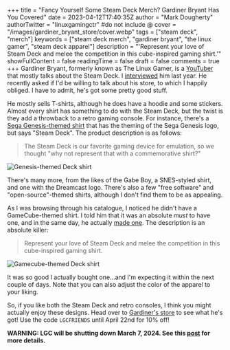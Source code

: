 +++
title = "Fancy Yourself Some Steam Deck Merch? Gardiner Bryant Has You Covered"
date = 2023-04-12T17:40:35Z
author = "Mark Dougherty"
authorTwitter = "linuxgamingctr" #do not include @
cover = "/images/gardiner_bryant_store/cover.webp"
tags = ["steam deck", "merch"]
keywords = ["steam deck merch", "gardiner bryant", "the linux gamer", "steam deck apparel"]
description = "'Represent your love of Steam Deck and melee the competition in this cube-inspired gaming shirt.'"
showFullContent = false
readingTime = false
draft = false
comments = true
+++
Gardiner Bryant, formerly known as The Linux Gamer, is a [YouTuber](https://youtube.com/c/gardiner_bryant) that mostly talks about the Steam Deck. I [interviewed](https://linuxgamingcentral.com/posts/interview-with-gardiner-bryant/) him last year. He recently asked if I'd be willing to talk about his store, to which I happily obliged. I have to admit, he's got some pretty good stuff.

He mostly sells T-shirts, although he does have a hoodie and some stickers. Almost every shirt has something to do with the Steam Deck, but the twist is they add a throwback to a retro gaming console. For instance, there's a [Sega Genesis-themed shirt](https://store.heavyelement.io/listing/it-s-the-genesis-of-something?product=46) that has the theming of the Sega Genesis logo, but says "Steam Deck". The product description is as follows:
> The Steam Deck is our favorite gaming device for emulation, so we thought "why not represent that with a commemorative shirt?"

![Genesis-themed Deck shirt](/images/gardiner_bryant_store/genesis_shirt.webp)

There's many more, from the likes of the Gabe Boy, a SNES-styled shirt, and one with the Dreamcast logo. There's also a few "free software" and "open-source"-themed shirts, although I don't find them to be as appealing.

As I was browsing through his catalogue, I noticed he didn't have a GameCube-themed shirt. I told him that it was an absolute *must* to have one, and in the same day, he actually [made one](https://store.heavyelement.io/listing/cube-up-your-game?product=46). The description is an absolute killer:
> Represent your love of Steam Deck and melee the competition in this cube-inspired gaming shirt.

![Gamecube-themed Deck shirt](/images/gardiner_bryant_store/gamecube_shirt.webp)

It was so good I actually bought one...and I'm expecting it within the next couple of days. Note that you can also adjust the color of the apparel to your liking.

So, if you like both the Steam Deck and retro consoles, I think you might actually enjoy these designs. Head over to [Gardiner's store](https://store.heavyelement.io/) to see what he's got! Use the code `LGCFRIENDS` until April 22nd for 10% off!

**WARNING: LGC will be shutting down March 7, 2024. See this [post](https://linuxgamingcentral.com/posts/the-end-of-lgc/) for more details.**
